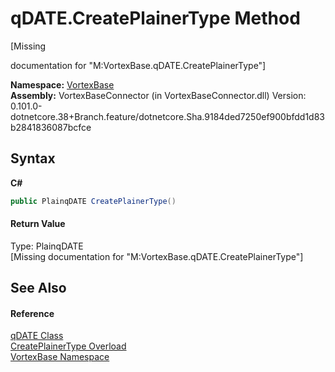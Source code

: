 # qDATE.CreatePlainerType Method 
 

\[Missing <summary> documentation for "M:VortexBase.qDATE.CreatePlainerType"\]

**Namespace:**&nbsp;<a href="N_VortexBase.md">VortexBase</a><br />**Assembly:**&nbsp;VortexBaseConnector (in VortexBaseConnector.dll) Version: 0.101.0-dotnetcore.38+Branch.feature/dotnetcore.Sha.9184ded7250ef900bfdd1d83b2841836087bcfce

## Syntax

**C#**<br />
``` C#
public PlainqDATE CreatePlainerType()
```


#### Return Value
Type: PlainqDATE<br />\[Missing <returns> documentation for "M:VortexBase.qDATE.CreatePlainerType"\]

## See Also


#### Reference
<a href="T_VortexBase_qDATE.md">qDATE Class</a><br /><a href="Overload_VortexBase_qDATE_CreatePlainerType.md">CreatePlainerType Overload</a><br /><a href="N_VortexBase.md">VortexBase Namespace</a><br />